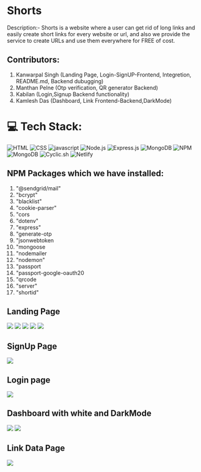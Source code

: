 # Shorts
Description:- Shorts is a website where a user can get rid of long links and easily create short links for every website or url, and also we provide the service to create URLs and use them everywhere for FREE of cost.

## Contributors:
1) Kanwarpal Singh (Landing Page, Login-SignUP-Frontend, Integretion, README.md, Backend dubugging)
2) Manthan Pelne (Otp verification, QR generator Backend)
3) Kabilan (Login,Signup Backend functionality)
4) Kamlesh Das (Dashboard, Link Frontend-Backend,DarkMode)

# 💻 Tech Stack:
![HTML](https://img.shields.io/badge/HTML5-E34F26?style=for-the-badge&logo=html5&logoColor=white)
![CSS](https://img.shields.io/badge/CSS3-1572B6?style=for-the-badge&logo=css3&logoColor=white)
![javascript](https://img.shields.io/badge/JavaScript-323330?style=for-the-badge&logo=javascript&logoColor=F7DF1E)
![Node.js](https://img.shields.io/badge/Node.js-43853d?style=for-the-badge&logo=node.js&logoColor=white) 
![Express.js](https://img.shields.io/badge/Express.js-000000?style=for-the-badge&logo=express&logoColor=white) 
![MongoDB](https://img.shields.io/badge/MongoDB-white?style=for-the-badge&logo=mongodb&logoColor=4EA94B)
![NPM](https://upload.wikimedia.org/wikipedia/commons/thumb/d/db/Npm-logo.svg/70px-Npm-logo.svg.png) 
![MongoDB](https://img.shields.io/badge/GitHub-white?style=for-the-badge&logo=github&logoColor=green)
![Cyclic.sh](https://img.shields.io/badge/Cyclic-000000?style=for-the-badge&logo=cyclic&logoColor=blue) 
![Netlify](https://img.shields.io/badge/Netlify-white?style=for-the-badge&logo=netlify&logoColor=teal)


## NPM Packages which we have installed:
1) "@sendgrid/mail"
2) "bcrypt"
3) "blacklist"
4) "cookie-parser"
5) "cors
6) "dotenv"
7) "express"
8) "generate-otp
9) "jsonwebtoken
10) "mongoose
11) "nodemailer
12) "nodemon"
13) "passport
14) "passport-google-oauth20
15) "qrcode
16) "server"
17) "shortid"

## Landing Page
![](https://i.ibb.co/TY2mBhd/Screenshot-2023-04-03-130554.png)
![](https://i.ibb.co/RPhrWq2/Screenshot-2023-04-03-182126.png)
![](https://i.ibb.co/k5jZ5Mb/Screenshot-2023-04-03-183109.png)
![](https://i.ibb.co/X7YSLv8/Screenshot-2023-04-03-181825.png)
![](https://i.ibb.co/XWM10pD/Screenshot-2023-04-03-183246.png)

## SignUp Page
![](https://i.ibb.co/684nmGQ/Screenshot-2023-04-03-161610.png)

## Login page
![](https://i.ibb.co/64Wbtb6/Screenshot-2023-04-03-161556.png)

## Dashboard with white and DarkMode
![](https://i.ibb.co/P6GRW0P/Screenshot-2023-04-03-161651.png)
![](https://i.ibb.co/LC5QHMB/Screenshot-2023-04-03-161707.png)

## Link Data Page
![](https://i.ibb.co/Kjmj4jx/Screenshot-2023-04-03-161742.png)
